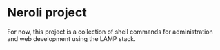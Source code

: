 # Neroli project

For now, this project is a collection of shell commands for administration and web development using the LAMP stack.
